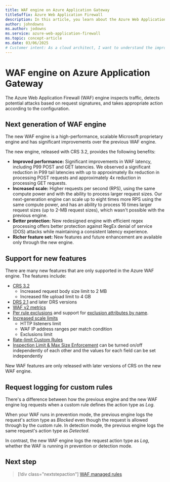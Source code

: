 ```yaml
---
title: WAF engine on Azure Application Gateway
titleSuffix: Azure Web Application Firewall
description: In this article, you learn about the Azure Web Application Firewall (WAF) engine and its new features.
author: johndowns
ms.author: jodowns
ms.service: azure-web-application-firewall
ms.topic: concept-article
ms.date: 03/06/2025
# Customer intent: As a cloud architect, I want to understand the improvements and new features of the WAF engine on the application gateway, so that I can assess its capabilities for enhancing security and performance within my web applications.
---
```


# WAF engine on Azure Application Gateway

The Azure Web Application Firewall (WAF) engine inspects traffic, detects potential attacks based on request signatures, and takes appropriate action according to the configuration.

## Next generation of WAF engine

The new WAF engine is a high-performance, scalable Microsoft proprietary engine and has significant improvements over the previous WAF engine.

The new engine, released with CRS 3.2, provides the following benefits:

* **Improved performance:** Significant improvements in WAF latency, including P99 POST and GET latencies. We observed a significant reduction in P99 tail latencies with up to approximately 8x reduction in processing POST requests and approximately 4x reduction in processing GET requests. 
* **Increased scale:** Higher requests per second (RPS), using the same compute power and with the ability to process larger request sizes. Our next-generation engine can scale up to eight times more RPS using the same compute power, and has an ability to process 16 times larger request sizes (up to 2-MB request sizes), which wasn't possible with the previous engine.
* **Better protection:** New redesigned engine with efficient regex processing offers better protection against RegEx denial of service (DOS) attacks while maintaining a consistent latency experience.
* **Richer feature set:** New features and future enhancement are available only through the new engine.

## Support for new features

There are many new features that are only supported in the Azure WAF engine. The features include:

* [CRS 3.2](application-gateway-crs-rulegroups-rules.md#owasp-crs-3.2-and-crs-3.1)
  * Increased request body size limit to 2 MB
  * Increased file upload limit to 4 GB
* [DRS 2.1](application-gateway-crs-rulegroups-rules.md#default-rule-set-21) and later DRS versions
* [WAF v2 metrics](application-gateway-waf-metrics.md#application-gateway-waf-v2-metrics)
* [Per rule exclusions](application-gateway-waf-configuration.md#per-rule-exclusions) and support for [exclusion attributes by name](application-gateway-waf-configuration.md#request-attributes-by-keys-and-values).
* [Increased scale limits](../../azure-resource-manager/management/azure-subscription-service-limits.md#azure-application-gateway-limits)
  * HTTP listeners limit
  * WAF IP address ranges per match condition
  * Exclusions limit
* [Rate-limit Custom Rules](rate-limiting-overview.md)
* [Inspection Limit & Max Size Enforcement](application-gateway-waf-request-size-limits.md) can be turned on/off independently of each other and the values for each field can be set independently

New WAF features are only released with later versions of CRS on the new WAF engine. 

## Request logging for custom rules

There's a difference between how the previous engine and the new WAF engine log requests when a custom rule defines the action type as *Log*.

When your WAF runs in prevention mode, the previous engine logs the request's action type as *Blocked* even though the request is allowed through by the custom rule. In detection mode, the previous engine logs the same request's action type as *Detected*.

In contrast, the new WAF engine logs the request action type as *Log*, whether the WAF is running in prevention or detection mode.

## Next step

> [!div class="nextstepaction"]
> [WAF managed rules](application-gateway-crs-rulegroups-rules.md)
